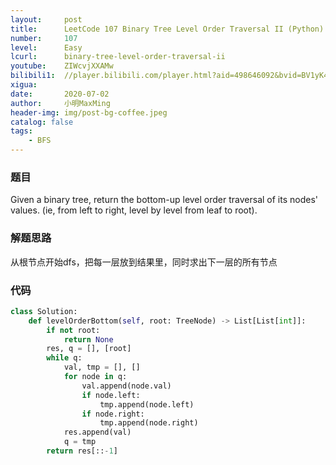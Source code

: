 ```yaml
---
layout:     post
title:      LeetCode 107 Binary Tree Level Order Traversal II (Python)
number:     107
level:      Easy
lcurl:      binary-tree-level-order-traversal-ii
youtube:    ZIWcvjXXAMw
bilibili1:  //player.bilibili.com/player.html?aid=498646092&bvid=BV1yK411n76R&cid=208053435&page=1
xigua:      
date:       2020-07-02
author:     小明MaxMing
header-img: img/post-bg-coffee.jpeg
catalog: false
tags:
    - BFS
---
```


### 题目

Given a binary tree, return the bottom-up level order traversal of its nodes' values. (ie, from left to right, level by level from leaf to root).

### 解题思路

从根节点开始dfs，把每一层放到结果里，同时求出下一层的所有节点

### 代码
```python
class Solution:
    def levelOrderBottom(self, root: TreeNode) -> List[List[int]]:
        if not root:
            return None
        res, q = [], [root]
        while q:
            val, tmp = [], []
            for node in q:
                val.append(node.val)
                if node.left:
                    tmp.append(node.left)
                if node.right:
                    tmp.append(node.right)
            res.append(val)
            q = tmp
        return res[::-1]
```
